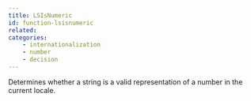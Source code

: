 ```yaml
---
title: LSIsNumeric
id: function-lsisnumeric
related:
categories:
    - internationalization
    - number
    - decision
---
```


Determines whether a string is a valid representation of a
number in the current locale.